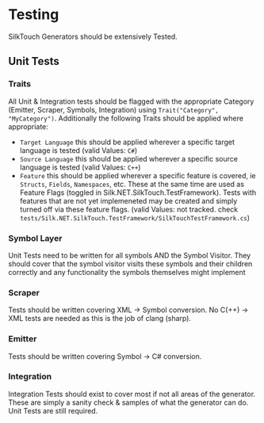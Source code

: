 # Testing

SilkTouch Generators should be extensively Tested.

## Unit Tests

### Traits

All Unit & Integration tests should be flagged with the appropriate Category (Emitter, Scraper, Symbols, Integration) using `Trait("Category", "MyCategory")`.
Additionally the following Traits should be applied where appropriate:

-   `Target Language` this should be applied wherever a specific target language is tested (valid Values: `C#`)
-   `Source Language` this should be applied wherever a specific source language is tested (valid Values: `C++`)
-   `Feature` this should be applied wherever a specific feature is covered, ie `Structs`, `Fields`, `Namespaces`, etc. These at the same time are used as Feature Flags (toggled in Silk.NET.SilkTouch.TestFramework). Tests with features that are not yet implemeneted may be created and simply turned off via these feature flags. (valid Values: not tracked. check `tests/Silk.NET.SilkTouch.TestFramework/SilkTouchTestFramework.cs`)

### Symbol Layer

Unit Tests need to be written for all symbols AND the Symbol Visitor. They should cover that the symbol visitor visits these symbols and their children correctly and any functionality the symbols themselves might implement

### Scraper

Tests should be written covering XML -> Symbol conversion. No C(++) -> XML tests are needed as this is the job of clang (sharp).

### Emitter

Tests should be written covering Symbol -> C# conversion.

### Integration

Integration Tests should exist to cover most if not all areas of the generator. These are simply a sanity check & samples of what the generator can do. Unit Tests are still required.
